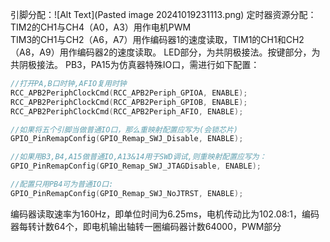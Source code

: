 引脚分配：![Alt Text](Pasted image 20241019231113.png)
定时器资源分配：TIM2的CH1与CH4（A0，A3）用作电机PWM<br>TIM3的CH1与CH2（A6，A7）用作编码器1的速度读取，TIM1的CH1和CH2（A8，A9）用作编码器2的速度读取。
LED部分，为共阴极接法。按键部分，为共阴极接法。
PB3，PA15为仿真器特殊IO口，需进行如下配置：
```C
//打开PA,B口时钟,AFIO复用时钟
RCC_APB2PeriphClockCmd(RCC_APB2Periph_GPIOA, ENABLE);
RCC_APB2PeriphClockCmd(RCC_APB2Periph_GPIOB, ENABLE);
RCC_APB2PeriphClockCmd(RCC_APB2Periph_AFIO, ENABLE);

//如果将五个引脚当做普通IO口，那么重映射配置应写为(会锁芯片)
GPIO_PinRemapConfig(GPIO_Remap_SWJ_Disable, ENABLE);

//如果用B3,B4,A15做普通IO,A13&14用于SWD调试,则重映射配置应写为：
GPIO_PinRemapConfig(GPIO_Remap_SWJ_JTAGDisable, ENABLE); 

//配置只用PB4可为普通IO口:
GPIO_PinRemapConfig(GPIO_Remap_SWJ_NoJTRST, ENABLE); 
```
编码器读取速率为160Hz，即单位时间为6.25ms，电机传动比为102.08:1，编码器每转计数64个，即电机输出轴转一圈编码器计数64000，PWM部分
